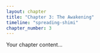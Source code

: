 ```yaml
---
layout: chapter
title: "Chapter 3: The Awakening"
timeline: "spreading-shimi"
chapter_number: 3
---
```

Your chapter content...
